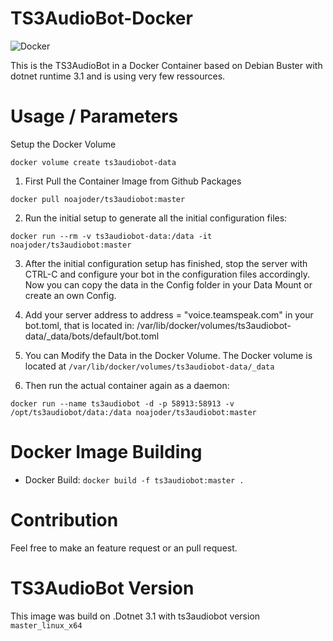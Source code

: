 # TS3AudioBot-Docker

![Docker](https://github.com/CookieCr2nk/TS3AudioBot-Docker/workflows/Docker/badge.svg?branch=master)

This is the TS3AudioBot in a Docker Container based on Debian Buster with dotnet runtime 3.1 and is using very few ressources.

# Usage / Parameters

Setup the Docker Volume

```
docker volume create ts3audiobot-data
```
1. First Pull the Container Image from Github Packages

```docker pull noajoder/ts3audiobot:master```

2. Run the initial setup to generate all the initial configuration files:

```docker run --rm -v ts3audiobot-data:/data -it noajoder/ts3audiobot:master```

3. After the initial configuration setup has finished, stop the server with CTRL-C and configure your bot in the configuration files accordingly. Now you can copy the data in the Config folder in your Data Mount or create an own Config.

4. Add your server address to address = "voice.teamspeak.com" in your bot.toml, that is located in: /var/lib/docker/volumes/ts3audiobot-data/_data/bots/default/bot.toml

5. You can Modify the Data in the Docker Volume. The Docker volume is located at ```/var/lib/docker/volumes/ts3audiobot-data/_data```

6. Then run the actual container again as a daemon:

```docker run --name ts3audiobot -d -p 58913:58913 -v /opt/ts3audiobot/data:/data noajoder/ts3audiobot:master```


# Docker Image Building

* Docker Build:  ```docker build -f ts3audiobot:master . ```

# Contribution

Feel free to make an feature request or an pull request.

# TS3AudioBot Version

This image was build on .Dotnet 3.1 with ts3audiobot version ```master_linux_x64```
